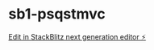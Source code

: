 # sb1-psqstmvc

[Edit in StackBlitz next generation editor ⚡️](https://stackblitz.com/~/github.com/chriscodes-io/sb1-psqstmvc)